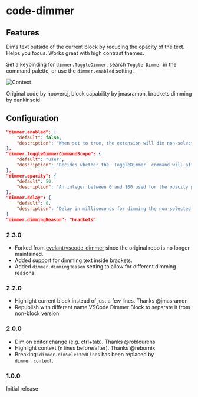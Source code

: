 # code-dimmer

## Features

Dims text outside of the current block by reducing the opacity of the text. Helps you focus. Works great with high contrast themes.

Set a keybinding for `dimmer.ToggleDimmer`, search `Toggle Dimmer` in the command palette, or use the `dimmer.enabled` setting.

![Context](images/context.gif)

Original code by hoovercj, block capability by jmasramon, brackets dimming by dankinsoid.

## Configuration

```json
"dimmer.enabled": {
    "default": false,
    "description": "When set to true, the extension will dim non-selected text."
},
"dimmer.toggleDimmerCommandScope": {
    "default": "user",
    "description": "Decides whether the `ToggleDimmer` command will affect the user (global) or workspace (local) settings."
},
"dimmer.opacity": {
    "default": 50,
    "description": "An integer between 0 and 100 used for the opacity percentage for the dimmed (non-selected) text."
},
"dimmer.delay": {
    "default": 0,
    "description": "Delay in milliseconds for dimming the non-selected text to reduce number of API calls in the event of rapid selection changes. Defaults to 0, but set higher if it feels like it is causing problems."
}
"dimmer.dimmingReason": "brackets"
```

### 2.3.0

- Forked from [evelant/vscode-dimmer](https://github.com/evelant/vscode-dimmer) since the original repo is no longer maintained.
- Added support for dimming text inside brackets.
- Added `dimmer.dimmingReason` setting to allow for different dimming reasons.

### 2.2.0

- Highlight current block instead of just a few lines. Thanks @jmasramon
- Republish with different name VSCode Dimmer Block to separate it from non-block version

### 2.0.0

- Dim on editor change (e.g. ctrl+tab). Thanks @roblourens
- Highlight context (n lines before/after). Thanks @rebornix
- Breaking: `dimmer.dimSelectedLines` has been replaced by `dimmer.context`.

### 1.0.0

Initial release
